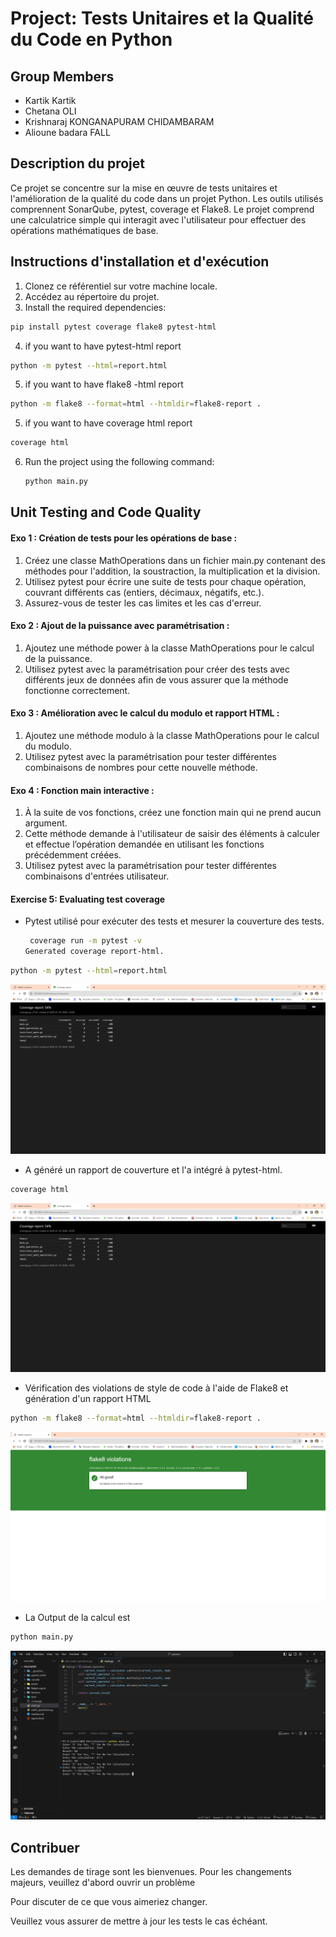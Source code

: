 # Project: Tests Unitaires et la Qualité du Code en Python

## Group Members
- Kartik Kartik
- Chetana OLI
- Krishnaraj KONGANAPURAM CHIDAMBARAM
- Alioune badara FALL

## Description du projet
Ce projet se concentre sur la mise en œuvre de tests unitaires et l'amélioration de la qualité du code dans un projet Python. Les outils utilisés comprennent SonarQube, pytest, coverage et Flake8. Le projet comprend une calculatrice simple qui interagit avec l'utilisateur pour effectuer des opérations mathématiques de base.


## Instructions d'installation et d'exécution
1. Clonez ce référentiel sur votre machine locale.
2. Accédez au répertoire du projet.
3. Install the required dependencies:
  ```bash
pip install pytest coverage flake8 pytest-html
```
4. if you want to have pytest-html report
  ```bash
python -m pytest --html=report.html
 ```
5. if you want to have flake8 -html report
  ```bash
python -m flake8 --format=html --htmldir=flake8-report .
 ```
5. if you want to have coverage html report
  ```bash
coverage html
 ```

6. Run the project using the following command:
   ```bash
   python main.py

## Unit Testing and Code Quality
#### Exo 1 : Création de tests pour les opérations de base :
1. Créez une classe MathOperations dans un fichier main.py contenant des méthodes pour 
l'addition, la soustraction, la multiplication et la division.
2. Utilisez pytest pour écrire une suite de tests pour chaque opération, couvrant différents cas 
(entiers, décimaux, négatifs, etc.).
3. Assurez-vous de tester les cas limites et les cas d'erreur.

#### Exo 2 : Ajout de la puissance avec paramétrisation :
1. Ajoutez une méthode power à la classe MathOperations pour le calcul de la puissance.
2. Utilisez pytest avec la paramétrisation pour créer des tests avec différents jeux de données 
afin de vous assurer que la méthode fonctionne correctement.

#### Exo 3 : Amélioration avec le calcul du modulo et rapport HTML :
1. Ajoutez une méthode modulo à la classe MathOperations pour le calcul du modulo.
2. Utilisez pytest avec la paramétrisation pour tester différentes combinaisons de nombres 
pour cette nouvelle méthode.

#### Exo 4 : Fonction main interactive :
1. À la suite de vos fonctions, créez une fonction main qui ne prend aucun argument.
2. Cette méthode demande à l'utilisateur de saisir des éléments à calculer et effectue 
l’opération demandée en utilisant les fonctions précédemment créées.
3. Utilisez pytest avec la paramétrisation pour tester différentes combinaisons d'entrées 
utilisateur.

#### Exercise 5: Evaluating test coverage
- Pytest utilisé pour exécuter des tests et mesurer la couverture des tests.
  ```bash
   coverage run -m pytest -v
  Generated coverage report-html.
  ```

```bash
python -m pytest --html=report.html
```

![pytest report](coverage.png)


- A généré un rapport de couverture et l'a intégré à pytest-html.

```bash
coverage html
```

![coverage report](coverage.png)

- Vérification des violations de style de code à l'aide de Flake8 et génération d'un rapport HTML

```bash
python -m flake8 --format=html --htmldir=flake8-report .
```

![flake8 report](flake8.png)

- La Output de la calcul est

```bash
python main.py
```

![output calulation](output.png)


## Contribuer

Les demandes de tirage sont les bienvenues. Pour les changements majeurs, veuillez d'abord ouvrir un problème

Pour discuter de ce que vous aimeriez changer.

Veuillez vous assurer de mettre à jour les tests le cas échéant.
